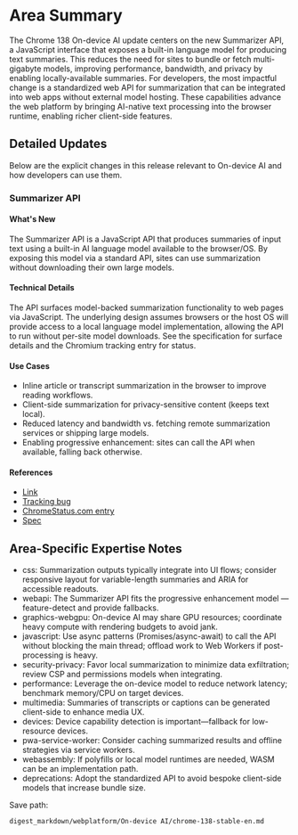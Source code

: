 # Area Summary

The Chrome 138 On-device AI update centers on the new Summarizer API, a JavaScript interface that exposes a built-in language model for producing text summaries. This reduces the need for sites to bundle or fetch multi-gigabyte models, improving performance, bandwidth, and privacy by enabling locally-available summaries. For developers, the most impactful change is a standardized web API for summarization that can be integrated into web apps without external model hosting. These capabilities advance the web platform by bringing AI-native text processing into the browser runtime, enabling richer client-side features.

## Detailed Updates

Below are the explicit changes in this release relevant to On-device AI and how developers can use them.

### Summarizer API

#### What's New
The Summarizer API is a JavaScript API that produces summaries of input text using a built-in AI language model available to the browser/OS. By exposing this model via a standard API, sites can use summarization without downloading their own large models.

#### Technical Details
The API surfaces model-backed summarization functionality to web pages via JavaScript. The underlying design assumes browsers or the host OS will provide access to a local language model implementation, allowing the API to run without per-site model downloads. See the specification for surface details and the Chromium tracking entry for status.

#### Use Cases
- Inline article or transcript summarization in the browser to improve reading workflows.
- Client-side summarization for privacy-sensitive content (keeps text local).
- Reduced latency and bandwidth vs. fetching remote summarization services or shipping large models.
- Enabling progressive enhancement: sites can call the API when available, falling back otherwise.

#### References
- [Link](https://developer.mozilla.org/docs/Web/API/Summarizer)
- [Tracking bug](https://bugs.chromium.org/p/chromium/issues/detail?id=351744634)
- [ChromeStatus.com entry](https://chromestatus.com/feature/5134971702001664)
- [Spec](https://wicg.github.io/summarization-api/)

## Area-Specific Expertise Notes

- css: Summarization outputs typically integrate into UI flows; consider responsive layout for variable-length summaries and ARIA for accessible readouts.
- webapi: The Summarizer API fits the progressive enhancement model — feature-detect and provide fallbacks.
- graphics-webgpu: On-device AI may share GPU resources; coordinate heavy compute with rendering budgets to avoid jank.
- javascript: Use async patterns (Promises/async-await) to call the API without blocking the main thread; offload work to Web Workers if post-processing is heavy.
- security-privacy: Favor local summarization to minimize data exfiltration; review CSP and permissions models when integrating.
- performance: Leverage the on-device model to reduce network latency; benchmark memory/CPU on target devices.
- multimedia: Summaries of transcripts or captions can be generated client-side to enhance media UX.
- devices: Device capability detection is important—fallback for low-resource devices.
- pwa-service-worker: Consider caching summarized results and offline strategies via service workers.
- webassembly: If polyfills or local model runtimes are needed, WASM can be an implementation path.
- deprecations: Adopt the standardized API to avoid bespoke client-side models that increase bundle size.

Save path:
```text
digest_markdown/webplatform/On-device AI/chrome-138-stable-en.md
```